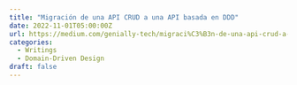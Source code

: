 ```yaml
---
title: "Migración de una API CRUD a una API basada en DDD"
date: 2022-11-01T05:00:00Z
url: https://medium.com/genially-tech/migraci%C3%B3n-de-una-api-crud-a-una-api-basada-en-domain-driven-design-889bf966c508
categories:
  - Writings
  - Domain-Driven Design
draft: false
---
```

